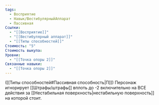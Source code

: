 ```yaml
---
tags:
  - Восприятие
  - Навык/ВестибулярныйАппарат
  - Пассивная
Ссылки:
  - "[[Восприятие]]"
  - "[[Вестибулярный аппарат]]"
  - "[[Типы способностей]]"
Стоимость: "5"
Стоимость выкупа: 
Уровни:
  - "[[Точка опоры 2]]"
Связанные навыки:
  - "[[Точка опоры 2]]"
---
```

([[Типы способностей#Пассивная способность|П]]) Персонаж игнорирует [[Штрафы/штрафы]] вплоть до -2 включительно на ВСЕ действия за [[Нестабильная поверхность|нестабильную поверхность]] на которой стоит.